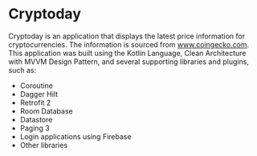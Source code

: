 # Cryptoday

Cryptoday is an application that displays the latest price information for cryptocurrencies. The information is sourced from www.coingecko.com.
This application was built using the Kotlin Language, Clean Architecture with MVVM Design Pattern, and several supporting libraries and plugins, such as:
- Coroutine
- Dagger Hilt
- Retrofit 2
- Room Database
- Datastore
- Paging 3
- Login applications using Firebase
- Other libraries
